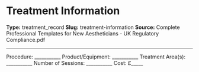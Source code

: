 # Treatment Information

**Type:** treatment_record
**Slug:** treatment-information
**Source:** Complete Professional Templates for New Aestheticians - UK Regulatory Compliance.pdf

---

Procedure: ___________ Product/Equipment: ___________ Treatment Area(s): ___________ Number of
Sessions: ___________ Cost: £_____